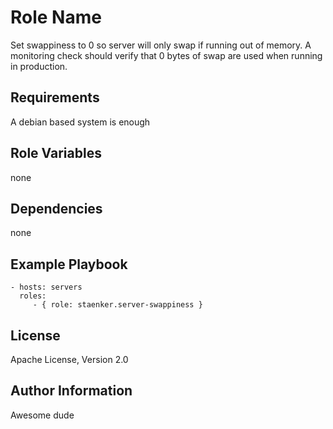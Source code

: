 Role Name
=========

Set swappiness to 0 so server will only swap if running out of memory. A monitoring check should verify that 0 bytes of swap are used when running in production.

Requirements
------------

A debian based system is enough

Role Variables
--------------

none

Dependencies
------------

none

Example Playbook
----------------

    - hosts: servers
      roles:
         - { role: staenker.server-swappiness }

License
-------

Apache License, Version 2.0

Author Information
------------------

Awesome dude
